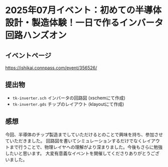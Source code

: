 # 2025年07月イベント：初めての半導体設計・製造体験！一日で作るインバータ回路ハンズオン

## イベントページ
https://ishikai.connpass.com/event/356526/

## 提出物
 - `tk-inverter.sch` インバータの回路図 (xschemにて作成)
 - `tk-inverter.gds` チップのレイアウト (klayoutにて作成)

## 感想
今回、半導体のチップ製造までしていただけるとのことで興味を持ち、参加させていただきました。
回路図を書いてシミュレーションするだけでなくレイアウトまで行うことで、物理レイヤへの理解がより深まりました。今後もさらに勉強したいと思います。
大変有意義なイベントを開催してくださりありがとうございました。
